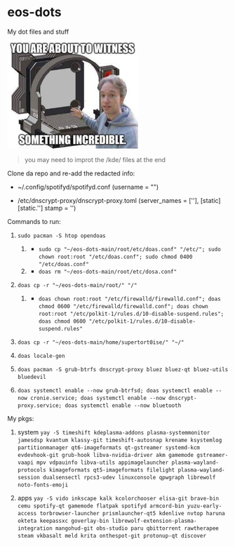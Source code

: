 # eos-dots
My dot files and stuff

![you are about to withess somthing incredible.](/home/supertort0ise/Templates/unknown.png)

>you may need to improt the /kde/ files at the end

Clone da repo and re-add the redacted info:

+ ~/.config/spotifyd/spotifyd.conf (username = "")

+ /etc/dnscrypt-proxy/dnscrypt-proxy.toml (server_names = [''],
[static]
  [static.'']
  stamp = '')

Commands to run:
1. `sudo pacman -S htop opendoas`
    1. - `sudo cp "~/eos-dots-main/root/etc/doas.conf" "/etc/"; sudo chown root:root "/etc/doas.conf"; sudo chmod 0400 "/etc/doas.conf"`
    11. - `doas rm "~/eos-dots-main/root/etc/dosa.conf"`

2. `doas cp -r "~/eos-dots-main/root/" "/"`
    1. - `doas chown root:root "/etc/firewalld/firewalld.conf"; doas chmod 0600 "/etc/firewalld/firewalld.conf"; doas chown root:root "/etc/polkit-1/rules.d/10-disable-suspend.rules"; doas chmod 0600 "/etc/polkit-1/rules.d/10-disable-suspend.rules"`
3.    `doas cp -r "~/eos-dots-main/home/supertort0ise/" "~/"`
4.    `doas locale-gen`
5.    `doas pacman -S grub-btrfs dnscrypt-proxy bluez bluez-qt bluez-utils bluedevil`
6.    `doas systemctl enable --now grub-btrfsd; doas systemctl enable --now cronie.service; doas systemctl enable --now dnscrypt-proxy.service; doas systemctl enable --now bluetooth`


My pkgs:
1. system `yay -S timeshift kdeplasma-addons plasma-systemmonitor jamesdsp kvantum klassy-git timeshift-autosnap krename ksystemlog partitionmanager qt6-imageformats qt-gstreamer systemd-kcm evdevhook-git grub-hook libva-nvidia-driver akm gamemode gstreamer-vaapi mpv vdpauinfo libva-utils appimagelauncher plasma-wayland-protocols kimageformats qt5-imageformats filelight plasma-wayland-session dualsensectl rpcs3-udev linuxconsole qpwgraph librewolf noto-fonts-emoji`

2. apps `yay -S vido inkscape kalk kcolorchooser elisa-git brave-bin cemu spotify-qt gamemode flatpak spotifyd armcord-bin yuzu-early-access torbrowser-launcher prismlauncher-qt5 kdenlive nvtop haruna okteta keepassxc goverlay-bin librewolf-extension-plasma-integration mangohud-git obs-studio paru qbittorrent rawtherapee steam vkbasalt meld krita onthespot-git protonup-qt discover`
